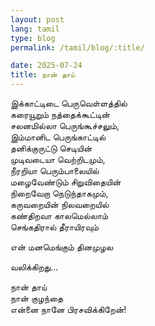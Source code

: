 ```yaml
---
layout: post
lang: tamil
type: blog
permalink: /tamil/blog/:title/

date: 2025-07-24
title: நான் தாய்
---
```


இக்காட்டிடை பெருவெள்ளத்தில் <br/>
கரையூறும் நத்தைக்கூட்டின் <br/>
சலனமில்லா பெருங்கூச்சலும், <br/>
இம்மானிட பெருங்காட்டில் <br/>
தனிக்குருட்டு செடியின் <br/>
முடிவடையா வெற்றிடமும், <br/>
நீரறியா பெரும்பாலையில் <br/>
மழைவேண்டும் சிறுவிதையின் <br/>
நிறைவேறா நெடுந்தாகமும், <br/>
கருவறையின் நிலவறையில் <br/>
கண்திறவா காலமெல்லாம் <br/>
செங்கதிரால் தீராயிரவும்

என் மனமெங்கும் தினமுழல 

வலிக்கிறது…

நான் தாய் <br/>
நான் குழந்தை <br/>
என்னை நானே பிரசவிக்கிறேன்!